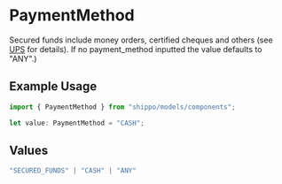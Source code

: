 # PaymentMethod

Secured funds include money orders, certified cheques and others (see 
<a href="https://www.ups.com/content/us/en/shipping/time/service/value_added/cod.html">UPS</a> for details). 
If no payment_method inputted the value defaults to "ANY".)

## Example Usage

```typescript
import { PaymentMethod } from "shippo/models/components";

let value: PaymentMethod = "CASH";
```

## Values

```typescript
"SECURED_FUNDS" | "CASH" | "ANY"
```